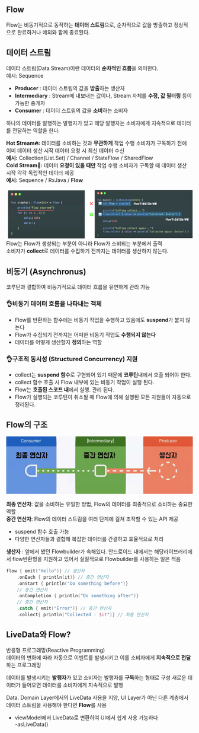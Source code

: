 ## Flow
Flow는 비동기적으로 동작하는 **데이터 스트림**으로, 순차적으로 값을 방출하고 정상적으로 완료하거나 예외와 함께 종료된다.

## 데이터 스트림
데이터 스트림(Data Stream)이란 데이터의 **순차적인 흐름**을 의미한다.\
예시: Sequence

+ **Producer** : 데이터 스트림의 값을 **방출**하는 생산자
+ **Intermediary** : Stream에 내보내는 값이나, Stream 자체를 **수정, 값 필터링** 등이 가능한 중개자
+ **Consumer** : 데이터 스트림의 값을 **소비**하는 소비자

하나의 데이터를 발행하는 발행자가 있고 해당 발행자는 소비자에게 지속적으로 데이터를 전달하는 역할을 한다.

**Hot Stream🔥:** 데이터를 소비하는 것과 **무관하게** 작업 수행 소비자가 구독하기 전에 이미 데이터 생산 시작 데이터 요청 시 최신 데이터 수신\
**예시:** Collection(List.Set) / Channel / StateFlow / SharedFlow\
**Cold Stream🥶:** 데이터 **요청이 있을 때만** 작업 수행 소비자가 구독할 때 데이터 생산 시작 각각 독립적인 데이터 제공\
**예시:** Sequence / RxJava / **Flow**

![alt text](image.png)
Flow는 Flow가 생성되는 부분이 아니라 Flow가 소비되는 부분에서 출력\
소비자가 **collect**로 데이터를 수집하기 전까지는 데이터를 생산하지 않는다.

## 비동기 (Asynchronus)
코루틴과 결합하여 비동기적으로 데이터 흐름을 유연하게 관리 가능
### 👌비동기 데이터 흐름을 나타내는 객체
+ Flow를 반환하는 함수에는 비동기 작업을 수행하고 있음에도 **suspend**가 붙지 않는다
+ Flow가 수집되기 전까지는 어떠한 비동기 작업도 **수행되지 않는다**
+ 데이터를 어떻게 생산할지 **정의**하는 역할
### 👌구조적 동시성 (Structured Concurrency) 지원
+ collect는 **suspend 함수**로 구현되어 있기 때문에 **코루틴**내에서 호출 되어야 한다.
+ collect 함수 호출 시 Flow 내부에 있는 비동기 작업이 실행 된다.
+ Flow는 **호출된 스코프 내**에서 실행. 관리 된다.
+ Flow가 실행되는 코루틴이 취소될 때 Flow에 의해 실행된 모든 자원들이 자동으로 정리된다.

## Flow의 구조
![alt text](image-1.png)


**최종 연산자**: 값을 소비하는 유일한 방법, Flow의 데이터를 최종적으로 소비하는 중요한 역할\
**중간 연산자**: Flow의 데이터 스트림을 여러 단계에 걸쳐 조작할 수 있는 API 제공
+ suspend 함수 호출 가능
+ 다양한 연산자들과 결합해 복잡한 데이터를 간결하고 효율적으로 처리

**생산자** : 앞에서 봤던 Flowbuilder가 속해있다. 안드로이드 내에서는 해당라이브러리에서 flow반환형을 지원하고 있어서 실질적으로 Flowbuilder를 사용하는 일은 적음

```kotlin
flow { emit("Hello")} // 생산자
    .onEach { println(it)} // 중간 연산자
    .onStart { println("Do something before")} 
    // 중간 연산자
    .onCompletion { println("Do something after")} 
    // 중간 연산자
    .catch { emit("Error")} // 중간 연산자
    .collect{ println("Collected : $it")} // 최종 연산자
```

## LiveData와 Flow?
반응형 프로그래밍(Reactive Programming)\
데이터의 변화에 따라 자동으로 이벤트를 발생시키고 이를 소비자에게 **지속적으로 전달**하는 프로그래밍

데이터를 발생시키는 **발행자**가 있고 소비자는 발행자를 **구독**하는 형태로 구성 새로운 데이터가 들어오면 데이터를 소비자에게 지속적으로 발행

Data. Domain Layer에서의 LiveData 사용을 지양, UI Layer가 아닌 다른 계층에서 데이터 스트림을 사용해야 한다면 **Flow**를 사용
+ viewModel에서 LiveData로 변환하여 UI에서 쉽게 사용 가능하다\
-asLiveData()